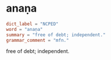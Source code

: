 # anaṇa

``` toml
dict_label = "NCPED"
word = "anaṇa"
summary = "free of debt; independent."
grammar_comment = "mfn."
```

free of debt; independent.


